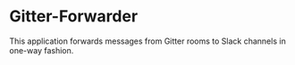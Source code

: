 # Gitter-Forwarder

This application forwards messages from Gitter rooms to Slack channels in one-way fashion. 